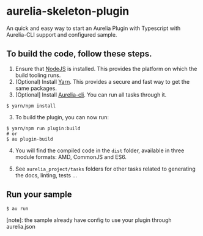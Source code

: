 # aurelia-skeleton-plugin

An quick and easy way to start an Aurelia Plugin with Typescript with Aurelia-CLI support and configured sample.


## To build the code, follow these steps.

1. Ensure that [NodeJS](http://nodejs.org/) is installed. This provides the platform on which the build tooling runs.
2. (Optional) Install [Yarn](http://yarnpkg.org/). This provides a secure and fast way to get the same packages.
3. [Optional] Install [Aurelia-cli](https://github.com/aurelia/cli). You can run all tasks through it. 

```shell
$ yarn/npm install
```

3. To build the plugin, you can now run:
``` shell
$ yarn/npm run plugin:build
# or
$ au plugin-build
```

4. You will find the compiled code in the `dist` folder, available in three module formats: AMD, CommonJS and ES6.

6. See `aurelia_project/tasks` folders for other tasks related to generating the docs, linting, tests ...

## Run your sample

```shell
$ au run 
```

[note]: the sample already have config to use your plugin through aurelia.json
